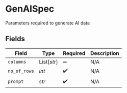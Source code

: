 # GenAISpec

Parameters required to generate AI data


## Fields

| Field              | Type               | Required           | Description        |
| ------------------ | ------------------ | ------------------ | ------------------ |
| `columns`          | List[*str*]        | :heavy_minus_sign: | N/A                |
| `no_of_rows`       | *int*              | :heavy_check_mark: | N/A                |
| `prompt`           | *str*              | :heavy_check_mark: | N/A                |